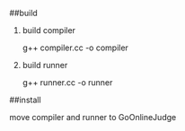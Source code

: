 
##build

1. build compiler

	g++ compiler.cc -o compiler

2. build runner

	g++ runner.cc -o runner

##install

move compiler and runner to GoOnlineJudge 
